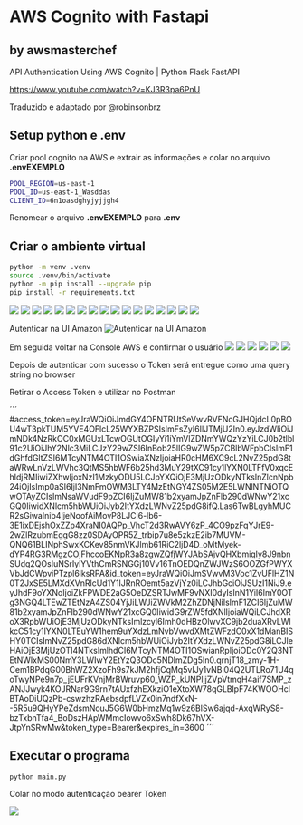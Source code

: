 # AWS Cognito with Fastapi

## by awsmasterchef

API Authentication Using AWS Cognito | Python Flask FastAPI

https://www.youtube.com/watch?v=KJ3R3pa6PnU

Traduzido e adaptado por @robinsonbrz

## Setup python e .env

Criar pool cognito na AWS e extrair as informações e colar no arquivo **.envEXEMPLO**

```sh
POOL_REGION=us-east-1
POOL_ID=us-east-1_Wasddas
CLIENT_ID=6n1oasdghyjyjjgh4
```

Renomear o arquivo **.envEXEMPLO** para **.env**

## Criar o ambiente virtual


```sh
python -m venv .venv
source .venv/bin/activate 
python -m pip install --upgrade pip
pip install -r requirements.txt
```



![](assets/ksnip_20240903-151720.png)
![](assets/ksnip_20240903-151954.png)
![](assets/ksnip_20240903-152043.png)
![](assets/ksnip_20240903-152120.png)
![](assets/ksnip_20240903-152217.png)
![](assets/ksnip_20240903-152247.png)
![](assets/ksnip_20240903-152345.png)
![](assets/ksnip_20240903-152507.png)
![](assets/ksnip_20240903-152624.png)
![](assets/ksnip_20240903-152908.png)
![](assets/ksnip_20240903-152946.png)
![](assets/ksnip_20240903-153050.png)
![](assets/ksnip_20240903-153107.png)
![](assets/ksnip_20240903-153423.png)
![](assets/ksnip_20240903-153435.png)
![](assets/ksnip_20240903-153450.png)
![](assets/ksnip_20240903-153711.png)

Autenticar na UI Amazon
![Autenticar na UI Amazon](assets/ksnip_20240903-153721.png)

Em seguida voltar na Console AWS e confirmar o usuário
![](assets/ksnip_20240903-154100.png)
![](assets/ksnip_20240903-154112.png)
![](assets/ksnip_20240903-154436.png)
![](assets/ksnip_20240903-154505.png)
![](assets/ksnip_20240903-154529.png)
![](assets/ksnip_20240903-154607.png)

Depois de autenticar com sucesso o Token será entregue como uma query string no browser

Retirar o Access Token e utilizar no Postman

´´´
#access_token=eyJraWQiOiJmdGY4OFNTRUtSeVwvRVFNcGJHQjdcL0pBOU4wT3pkTUM5YVE4OFlcL25WYXBZPSIsImFsZyI6IlJTMjU2In0.eyJzdWIiOiJmNDk4NzRkOC0xMGUxLTcwOGUtOGIyYi1iYmVlZDNmYWQzYzYiLCJ0b2tlbl91c2UiOiJhY2Nlc3MiLCJzY29wZSI6InBob25lIG9wZW5pZCBlbWFpbCIsImF1dGhfdGltZSI6MTcyNTM4OTI1OSwiaXNzIjoiaHR0cHM6XC9cL2NvZ25pdG8taWRwLnVzLWVhc3QtMS5hbWF6b25hd3MuY29tXC91cy1lYXN0LTFfV0xqcEhIdjRMIiwiZXhwIjoxNzI1MzkyODU5LCJpYXQiOjE3MjUzODkyNTksInZlcnNpb24iOjIsImp0aSI6IjI3NmFmOWM3LTY4MzEtNGY4ZS05M2E5LWNlNTNiOTQwOTAyZCIsImNsaWVudF9pZCI6IjZuMW81b2xyamJpZnFlb290dWNwY21xcGQ0IiwidXNlcm5hbWUiOiJyb2ItYXdzLWNvZ25pdG8ifQ.Las6TwBLgyhMUCR2sGiwaInib4IjeNoofAiMovP8LJCi6-lb6-3E1ixDEjshOxZZp4XraNI0AQPp_VhcT2d3RwAVY6zP_4CO9pzFqYJrE9-2wZlRzubmEggG8zz0SDAyOPR5Z_trbip7u8e5zkzE2ib7MUVM-QNQ61BLINphSwxKCKev85nmVKJlmb61RiC2ljD4D_oMtMyek-dYP4RG3RMgzCOjFhccoEKNpR3a8zgwZQfjWYJAbSAjvQHXbmiqIy8J9nbnSUdq2QOsIuNSrIylYVthCmRSNGGj10Vv16TnOEDQnZWJWzS6OOZGfPWYXVbJdCWpviPTzpl6lksRPA&id_token=eyJraWQiOiJmSVwvM3Voc1ZvUFlHZ1N0T2JxSE5LMXdXVnRlcUd1Y1lJRnROemt5azVjYz0iLCJhbGciOiJSUzI1NiJ9.eyJhdF9oYXNoIjoiZkFPWDE2aG5OeDZSRTJwMF9vNXI0dyIsInN1YiI6ImY0OTg3NGQ4LTEwZTEtNzA4ZS04YjJiLWJiZWVkM2ZhZDNjNiIsImF1ZCI6IjZuMW81b2xyamJpZnFlb290dWNwY21xcGQ0IiwidG9rZW5fdXNlIjoiaWQiLCJhdXRoX3RpbWUiOjE3MjUzODkyNTksImlzcyI6Imh0dHBzOlwvXC9jb2duaXRvLWlkcC51cy1lYXN0LTEuYW1hem9uYXdzLmNvbVwvdXMtZWFzdC0xX1dManBISHY0TCIsImNvZ25pdG86dXNlcm5hbWUiOiJyb2ItYXdzLWNvZ25pdG8iLCJleHAiOjE3MjUzOTI4NTksImlhdCI6MTcyNTM4OTI1OSwianRpIjoiODc0Y2Q3NTEtNWIxMS00NmY3LWIwY2EtYzQ3ODc5NDlmZDg5In0.qrnjT18_zmy-1H-Cem1BPdqG00BhWZ2XzoFh9s7kJM2hfjCqMq5vIJy1vNBi04Q2UTLRo71U4qoTwyNPe9n7p_jEUFrKVnjMrBWruvp60_WZP_kUNPljjZVpVtmqH4aif7SMP_zANJJwyk4KOJRNar9G9rn7tAUxfzhEXkziO1eXtoXW78qGLBlpF74KWOOHcIBTAoDiUQzPb-cswzhzRAebsdpfLVZx0in7ndfXxN--5R5u9QHyYPeZdsmNouJ5G6W0bHmzMq1w9z6BlSw6ajqd-AxqWRyS8-bzTxbnTfa4_BoDszHApWMmcIowvo6xSwh8Dk67hVX-JtpYnSRwMw&token_type=Bearer&expires_in=3600
´´´

## Executar o programa

```sh
python main.py 
```


Colar no modo autenticação bearer Token

![](assets/ksnip_20240903-160723.png)